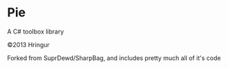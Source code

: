 Pie
===

A C# toolbox library

&copy;2013 Hringur

Forked from SuprDewd/SharpBag, and includes pretty much all of it's code
